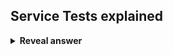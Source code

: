 ## Service Tests explained
<details>
<summary><b>Reveal answer</b></summary>
In the staging environment,&nbsp;<b>service tests</b>&nbsp;are run to ensure that&nbsp;<b>services&nbsp;</b>work properly.<br><br>There may be&nbsp;<b>hundreds</b>&nbsp;of service tests, performed in a&nbsp;<b>few minutes</b>&nbsp;by testing frameworks
</details>
